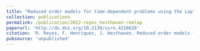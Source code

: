 ```yaml
---
title: "Reduced order models for time-dependent problems using the Laplace transform"
collection: publications
permalink: /publication/2022-reyes_hesthaven-romlap
paperurl: 'http://dx.doi.org/10.2139/ssrn.4216628'
citation: 'R. Reyes, F. Henriquez, J. Hesthaven. Reduced order models for time-dependent problems using the Laplace transform. <i></i> In preparation.'
pubsource: 'unpublished'
---
```

